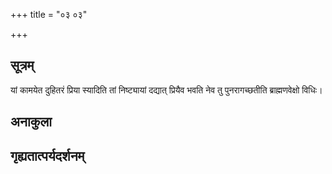 +++
title = "०३ ०३"

+++
## सूत्रम्
यां कामयेत दुहितरं प्रिया स्यादिति तां निष्ट्यायां दद्यात् प्रियैव भवति नेव तु पुनरागच्छतीति ब्राह्मणवेक्षो विधिः।
## अनाकुला

## गृह्यतात्पर्यदर्शनम्

